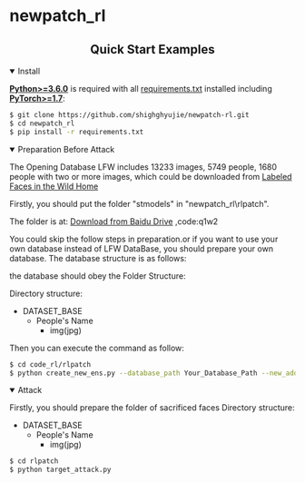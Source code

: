 # newpatch_rl

## <div align="center">Quick Start Examples</div>

<details open>
<summary>Install</summary>
  
[**Python>=3.6.0**](https://www.python.org/) is required with all
[requirements.txt](https://github.com/shighghyujie/newpatch-rl/requirements.txt) installed including
[**PyTorch>=1.7**](https://pytorch.org/get-started/locally/):
  
<!-- $ sudo apt update && apt install -y libgl1-mesa-glx libsm6 libxext6 libxrender-dev -->


```bash
$ git clone https://github.com/shighghyujie/newpatch-rl.git
$ cd newpatch_rl
$ pip install -r requirements.txt
```

</details>

<details open>
<summary>Preparation Before Attack</summary>
  
  The Opening Database LFW includes 13233 images, 5749 people, 1680 people with two or more images, which could be downloaded from [Labeled Faces in the Wild Home](http://vis-www.cs.umass.edu/lfw/lfw.tgz)
  
  Firstly, you should put the folder "stmodels" in "newpatch_rl\rlpatch".
  
  The folder is at: [Download from Baidu Drive](https://pan.baidu.com/s/1TKMwDJY6OnXPXzbnvet-PQ) ,code:q1w2
  
  You could skip the follow steps in preparation.or if you want to use your own database instead of LFW DataBase, you should prepare your own database. The database structure is as follows:
  
  the database should obey the Folder Structure:
  
 Directory structure:
 - DATASET_BASE
     - People's Name
         - img(jpg)
  
  Then you can execute the command as follow:
  
  ```bash
  $ cd code_rl/rlpatch
  $ python create_new_ens.py --database_path Your_Database_Path --new_add 0
  ```

</details>

<details open>
<summary>Attack</summary>
  
Firstly, you should prepare the folder of sacrificed faces
Directory structure:
- DATASET_BASE
    - People's Name
        - img(jpg)
    
  
```bash
$ cd rlpatch
$ python target_attack.py
```
